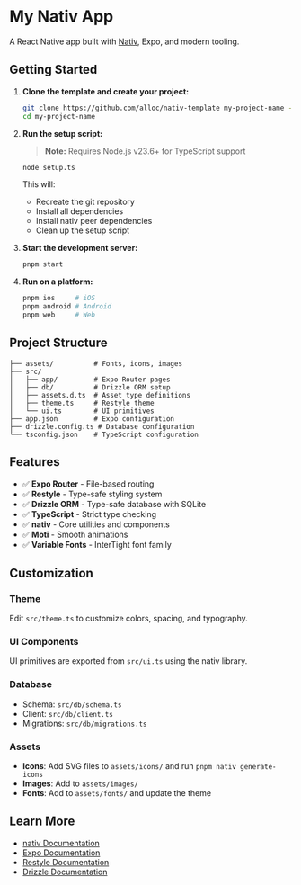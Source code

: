 # My Nativ App

A React Native app built with [Nativ](https://github.com/alloc/nativ), Expo, and modern tooling.

## Getting Started

1. **Clone the template and create your project:**

   ```bash
   git clone https://github.com/alloc/nativ-template my-project-name --depth 1
   cd my-project-name
   ```

2. **Run the setup script:**

   > **Note:** Requires Node.js v23.6+ for TypeScript support

   ```bash
   node setup.ts
   ```

   This will:
   - Recreate the git repository
   - Install all dependencies
   - Install nativ peer dependencies
   - Clean up the setup script

3. **Start the development server:**

   ```bash
   pnpm start
   ```

4. **Run on a platform:**
   ```bash
   pnpm ios     # iOS
   pnpm android # Android
   pnpm web     # Web
   ```

## Project Structure

```
├── assets/          # Fonts, icons, images
├── src/
│   ├── app/         # Expo Router pages
│   ├── db/          # Drizzle ORM setup
│   ├── assets.d.ts  # Asset type definitions
│   ├── theme.ts     # Restyle theme
│   └── ui.ts        # UI primitives
├── app.json         # Expo configuration
├── drizzle.config.ts # Database configuration
└── tsconfig.json    # TypeScript configuration
```

## Features

- ✅ **Expo Router** - File-based routing
- ✅ **Restyle** - Type-safe styling system
- ✅ **Drizzle ORM** - Type-safe database with SQLite
- ✅ **TypeScript** - Strict type checking
- ✅ **nativ** - Core utilities and components
- ✅ **Moti** - Smooth animations
- ✅ **Variable Fonts** - InterTight font family

## Customization

### Theme

Edit `src/theme.ts` to customize colors, spacing, and typography.

### UI Components

UI primitives are exported from `src/ui.ts` using the nativ library.

### Database

- Schema: `src/db/schema.ts`
- Client: `src/db/client.ts`
- Migrations: `src/db/migrations.ts`

### Assets

- **Icons**: Add SVG files to `assets/icons/` and run `pnpm nativ generate-icons`
- **Images**: Add to `assets/images/`
- **Fonts**: Add to `assets/fonts/` and update the theme

## Learn More

- [nativ Documentation](../nativ/README.md)
- [Expo Documentation](https://docs.expo.dev/)
- [Restyle Documentation](https://github.com/Shopify/restyle)
- [Drizzle Documentation](https://orm.drizzle.team/)
